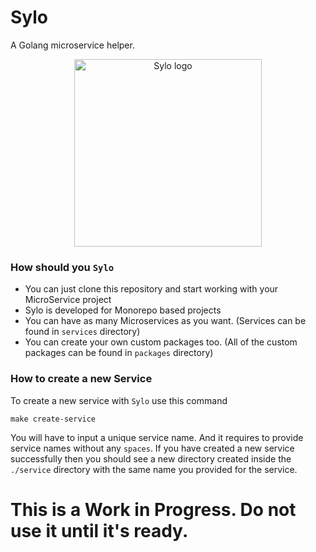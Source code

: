 # Sylo

A Golang microservice helper.

<div align="center">
  <img width="300" height="300" src="https://github.com/forhadulislam/sylo/assets/1941100/a326b170-fbbf-4841-913b-cb5f189755c3" alt="Sylo logo">
</div>

### How should you `Sylo`

* You can just clone this repository and start working with your MicroService project
* Sylo is developed for Monorepo based projects
* You can have as many Microservices as you want. (Services can be found in `services` directory)
* You can create your own custom packages too. (All of the custom packages can be found in `packages` directory)

### How to create a new Service

To create a new service with `Sylo` use this command

  `make create-service`

You will have to input a unique service name. And it requires to provide service names without any `spaces`. If you have created a new service successfully then you should see a new directory created inside the `./service` directory with the same name you provided for the service.

# This is a Work in Progress. Do not use it until it's ready.
